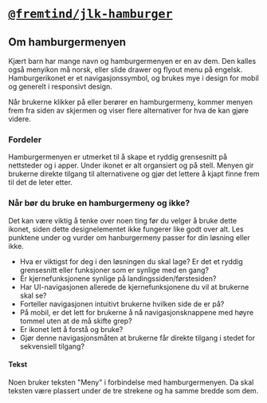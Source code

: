 # [`@fremtind/jlk-hamburger`](https://fremtind.github.io/jokul/hamburger-react/documentation/Hamburger/)

## Om hamburgermenyen

Kjært barn har mange navn og hamburgermenyen er en av dem. Den kalles også menyikon må norsk, eller slide drawer og flyout menu på engelsk. Hamburgerikonet er et navigasjonssymbol, og brukes mye i design for mobil og generelt i responsivt design.

Når brukerne klikker på eller berører en hamburgermeny, kommer menyen frem fra siden av skjermen og viser flere alternativer for hva de kan gjøre videre.

### Fordeler

Hamburgermenyen er utmerket til å skape et ryddig grensesnitt på nettsteder og i apper. Under ikonet er alt organsiert og på stell. Menyen gir brukerne direkte tilgang til alternativene og gjør det lettere å kjapt finne frem til det de leter etter.

### Når bør du bruke en hamburgermeny og ikke?

Det kan være viktig å tenke over noen ting før du velger å bruke dette ikonet, siden dette designelementet ikke fungerer like godt over alt. Les punktene under og vurder om hanburgermeny passer for din løsning eller ikke.

-   Hva er viktigst for deg i den løsningen du skal lage? Er det et ryddig grensesnitt eller funksjoner som er synlige med en gang?
-   Er kjernefunksjonene synlige på landingssiden/førstesiden?
-   Har UI-navigasjonen allerede de kjernefunksjonene du vil at brukerne skal se?
-   Forteller navigasjonen intuitivt brukerne hvilken side de er på?
-   På mobil, er det lett for brukerne å nå navigasjonsknappene med høyre tommel uten at de må skifte grep?
-   Er ikonet lett å forstå og bruke?
-   Gjør denne navigasjonsmåten at brukerne får direkte tilgang i stedet for sekvensiell tilgang?

#### Tekst

Noen bruker teksten "Meny" i forbindelse med hamburgermenyen. Da skal teksten være plassert under de tre strekene og ha samme bredde som dem.
